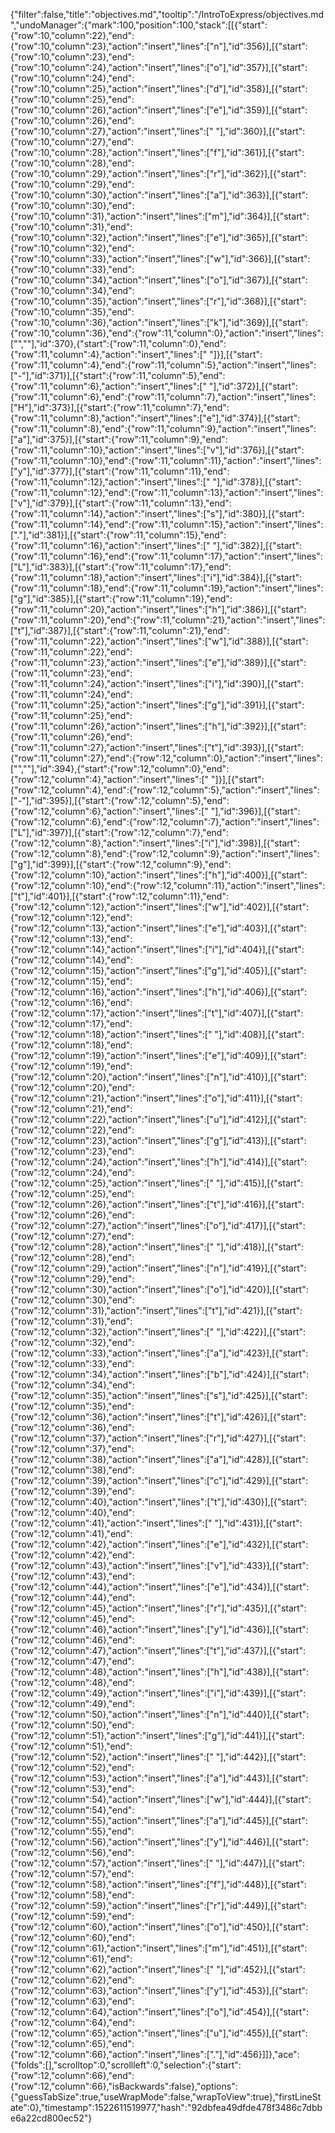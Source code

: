 {"filter":false,"title":"objectives.md","tooltip":"/IntroToExpress/objectives.md","undoManager":{"mark":100,"position":100,"stack":[[{"start":{"row":10,"column":22},"end":{"row":10,"column":23},"action":"insert","lines":["n"],"id":356}],[{"start":{"row":10,"column":23},"end":{"row":10,"column":24},"action":"insert","lines":["o"],"id":357}],[{"start":{"row":10,"column":24},"end":{"row":10,"column":25},"action":"insert","lines":["d"],"id":358}],[{"start":{"row":10,"column":25},"end":{"row":10,"column":26},"action":"insert","lines":["e"],"id":359}],[{"start":{"row":10,"column":26},"end":{"row":10,"column":27},"action":"insert","lines":[" "],"id":360}],[{"start":{"row":10,"column":27},"end":{"row":10,"column":28},"action":"insert","lines":["f"],"id":361}],[{"start":{"row":10,"column":28},"end":{"row":10,"column":29},"action":"insert","lines":["r"],"id":362}],[{"start":{"row":10,"column":29},"end":{"row":10,"column":30},"action":"insert","lines":["a"],"id":363}],[{"start":{"row":10,"column":30},"end":{"row":10,"column":31},"action":"insert","lines":["m"],"id":364}],[{"start":{"row":10,"column":31},"end":{"row":10,"column":32},"action":"insert","lines":["e"],"id":365}],[{"start":{"row":10,"column":32},"end":{"row":10,"column":33},"action":"insert","lines":["w"],"id":366}],[{"start":{"row":10,"column":33},"end":{"row":10,"column":34},"action":"insert","lines":["o"],"id":367}],[{"start":{"row":10,"column":34},"end":{"row":10,"column":35},"action":"insert","lines":["r"],"id":368}],[{"start":{"row":10,"column":35},"end":{"row":10,"column":36},"action":"insert","lines":["k"],"id":369}],[{"start":{"row":10,"column":36},"end":{"row":11,"column":0},"action":"insert","lines":["",""],"id":370},{"start":{"row":11,"column":0},"end":{"row":11,"column":4},"action":"insert","lines":["    "]}],[{"start":{"row":11,"column":4},"end":{"row":11,"column":5},"action":"insert","lines":["-"],"id":371}],[{"start":{"row":11,"column":5},"end":{"row":11,"column":6},"action":"insert","lines":[" "],"id":372}],[{"start":{"row":11,"column":6},"end":{"row":11,"column":7},"action":"insert","lines":["H"],"id":373}],[{"start":{"row":11,"column":7},"end":{"row":11,"column":8},"action":"insert","lines":["e"],"id":374}],[{"start":{"row":11,"column":8},"end":{"row":11,"column":9},"action":"insert","lines":["a"],"id":375}],[{"start":{"row":11,"column":9},"end":{"row":11,"column":10},"action":"insert","lines":["v"],"id":376}],[{"start":{"row":11,"column":10},"end":{"row":11,"column":11},"action":"insert","lines":["y"],"id":377}],[{"start":{"row":11,"column":11},"end":{"row":11,"column":12},"action":"insert","lines":[" "],"id":378}],[{"start":{"row":11,"column":12},"end":{"row":11,"column":13},"action":"insert","lines":["v"],"id":379}],[{"start":{"row":11,"column":13},"end":{"row":11,"column":14},"action":"insert","lines":["s"],"id":380}],[{"start":{"row":11,"column":14},"end":{"row":11,"column":15},"action":"insert","lines":["."],"id":381}],[{"start":{"row":11,"column":15},"end":{"row":11,"column":16},"action":"insert","lines":[" "],"id":382}],[{"start":{"row":11,"column":16},"end":{"row":11,"column":17},"action":"insert","lines":["L"],"id":383}],[{"start":{"row":11,"column":17},"end":{"row":11,"column":18},"action":"insert","lines":["i"],"id":384}],[{"start":{"row":11,"column":18},"end":{"row":11,"column":19},"action":"insert","lines":["g"],"id":385}],[{"start":{"row":11,"column":19},"end":{"row":11,"column":20},"action":"insert","lines":["h"],"id":386}],[{"start":{"row":11,"column":20},"end":{"row":11,"column":21},"action":"insert","lines":["t"],"id":387}],[{"start":{"row":11,"column":21},"end":{"row":11,"column":22},"action":"insert","lines":["w"],"id":388}],[{"start":{"row":11,"column":22},"end":{"row":11,"column":23},"action":"insert","lines":["e"],"id":389}],[{"start":{"row":11,"column":23},"end":{"row":11,"column":24},"action":"insert","lines":["i"],"id":390}],[{"start":{"row":11,"column":24},"end":{"row":11,"column":25},"action":"insert","lines":["g"],"id":391}],[{"start":{"row":11,"column":25},"end":{"row":11,"column":26},"action":"insert","lines":["h"],"id":392}],[{"start":{"row":11,"column":26},"end":{"row":11,"column":27},"action":"insert","lines":["t"],"id":393}],[{"start":{"row":11,"column":27},"end":{"row":12,"column":0},"action":"insert","lines":["",""],"id":394},{"start":{"row":12,"column":0},"end":{"row":12,"column":4},"action":"insert","lines":["    "]}],[{"start":{"row":12,"column":4},"end":{"row":12,"column":5},"action":"insert","lines":["-"],"id":395}],[{"start":{"row":12,"column":5},"end":{"row":12,"column":6},"action":"insert","lines":[" "],"id":396}],[{"start":{"row":12,"column":6},"end":{"row":12,"column":7},"action":"insert","lines":["L"],"id":397}],[{"start":{"row":12,"column":7},"end":{"row":12,"column":8},"action":"insert","lines":["i"],"id":398}],[{"start":{"row":12,"column":8},"end":{"row":12,"column":9},"action":"insert","lines":["g"],"id":399}],[{"start":{"row":12,"column":9},"end":{"row":12,"column":10},"action":"insert","lines":["h"],"id":400}],[{"start":{"row":12,"column":10},"end":{"row":12,"column":11},"action":"insert","lines":["t"],"id":401}],[{"start":{"row":12,"column":11},"end":{"row":12,"column":12},"action":"insert","lines":["w"],"id":402}],[{"start":{"row":12,"column":12},"end":{"row":12,"column":13},"action":"insert","lines":["e"],"id":403}],[{"start":{"row":12,"column":13},"end":{"row":12,"column":14},"action":"insert","lines":["i"],"id":404}],[{"start":{"row":12,"column":14},"end":{"row":12,"column":15},"action":"insert","lines":["g"],"id":405}],[{"start":{"row":12,"column":15},"end":{"row":12,"column":16},"action":"insert","lines":["h"],"id":406}],[{"start":{"row":12,"column":16},"end":{"row":12,"column":17},"action":"insert","lines":["t"],"id":407}],[{"start":{"row":12,"column":17},"end":{"row":12,"column":18},"action":"insert","lines":[" "],"id":408}],[{"start":{"row":12,"column":18},"end":{"row":12,"column":19},"action":"insert","lines":["e"],"id":409}],[{"start":{"row":12,"column":19},"end":{"row":12,"column":20},"action":"insert","lines":["n"],"id":410}],[{"start":{"row":12,"column":20},"end":{"row":12,"column":21},"action":"insert","lines":["o"],"id":411}],[{"start":{"row":12,"column":21},"end":{"row":12,"column":22},"action":"insert","lines":["u"],"id":412}],[{"start":{"row":12,"column":22},"end":{"row":12,"column":23},"action":"insert","lines":["g"],"id":413}],[{"start":{"row":12,"column":23},"end":{"row":12,"column":24},"action":"insert","lines":["h"],"id":414}],[{"start":{"row":12,"column":24},"end":{"row":12,"column":25},"action":"insert","lines":[" "],"id":415}],[{"start":{"row":12,"column":25},"end":{"row":12,"column":26},"action":"insert","lines":["t"],"id":416}],[{"start":{"row":12,"column":26},"end":{"row":12,"column":27},"action":"insert","lines":["o"],"id":417}],[{"start":{"row":12,"column":27},"end":{"row":12,"column":28},"action":"insert","lines":[" "],"id":418}],[{"start":{"row":12,"column":28},"end":{"row":12,"column":29},"action":"insert","lines":["n"],"id":419}],[{"start":{"row":12,"column":29},"end":{"row":12,"column":30},"action":"insert","lines":["o"],"id":420}],[{"start":{"row":12,"column":30},"end":{"row":12,"column":31},"action":"insert","lines":["t"],"id":421}],[{"start":{"row":12,"column":31},"end":{"row":12,"column":32},"action":"insert","lines":[" "],"id":422}],[{"start":{"row":12,"column":32},"end":{"row":12,"column":33},"action":"insert","lines":["a"],"id":423}],[{"start":{"row":12,"column":33},"end":{"row":12,"column":34},"action":"insert","lines":["b"],"id":424}],[{"start":{"row":12,"column":34},"end":{"row":12,"column":35},"action":"insert","lines":["s"],"id":425}],[{"start":{"row":12,"column":35},"end":{"row":12,"column":36},"action":"insert","lines":["t"],"id":426}],[{"start":{"row":12,"column":36},"end":{"row":12,"column":37},"action":"insert","lines":["r"],"id":427}],[{"start":{"row":12,"column":37},"end":{"row":12,"column":38},"action":"insert","lines":["a"],"id":428}],[{"start":{"row":12,"column":38},"end":{"row":12,"column":39},"action":"insert","lines":["c"],"id":429}],[{"start":{"row":12,"column":39},"end":{"row":12,"column":40},"action":"insert","lines":["t"],"id":430}],[{"start":{"row":12,"column":40},"end":{"row":12,"column":41},"action":"insert","lines":[" "],"id":431}],[{"start":{"row":12,"column":41},"end":{"row":12,"column":42},"action":"insert","lines":["e"],"id":432}],[{"start":{"row":12,"column":42},"end":{"row":12,"column":43},"action":"insert","lines":["v"],"id":433}],[{"start":{"row":12,"column":43},"end":{"row":12,"column":44},"action":"insert","lines":["e"],"id":434}],[{"start":{"row":12,"column":44},"end":{"row":12,"column":45},"action":"insert","lines":["r"],"id":435}],[{"start":{"row":12,"column":45},"end":{"row":12,"column":46},"action":"insert","lines":["y"],"id":436}],[{"start":{"row":12,"column":46},"end":{"row":12,"column":47},"action":"insert","lines":["t"],"id":437}],[{"start":{"row":12,"column":47},"end":{"row":12,"column":48},"action":"insert","lines":["h"],"id":438}],[{"start":{"row":12,"column":48},"end":{"row":12,"column":49},"action":"insert","lines":["i"],"id":439}],[{"start":{"row":12,"column":49},"end":{"row":12,"column":50},"action":"insert","lines":["n"],"id":440}],[{"start":{"row":12,"column":50},"end":{"row":12,"column":51},"action":"insert","lines":["g"],"id":441}],[{"start":{"row":12,"column":51},"end":{"row":12,"column":52},"action":"insert","lines":[" "],"id":442}],[{"start":{"row":12,"column":52},"end":{"row":12,"column":53},"action":"insert","lines":["a"],"id":443}],[{"start":{"row":12,"column":53},"end":{"row":12,"column":54},"action":"insert","lines":["w"],"id":444}],[{"start":{"row":12,"column":54},"end":{"row":12,"column":55},"action":"insert","lines":["a"],"id":445}],[{"start":{"row":12,"column":55},"end":{"row":12,"column":56},"action":"insert","lines":["y"],"id":446}],[{"start":{"row":12,"column":56},"end":{"row":12,"column":57},"action":"insert","lines":[" "],"id":447}],[{"start":{"row":12,"column":57},"end":{"row":12,"column":58},"action":"insert","lines":["f"],"id":448}],[{"start":{"row":12,"column":58},"end":{"row":12,"column":59},"action":"insert","lines":["r"],"id":449}],[{"start":{"row":12,"column":59},"end":{"row":12,"column":60},"action":"insert","lines":["o"],"id":450}],[{"start":{"row":12,"column":60},"end":{"row":12,"column":61},"action":"insert","lines":["m"],"id":451}],[{"start":{"row":12,"column":61},"end":{"row":12,"column":62},"action":"insert","lines":[" "],"id":452}],[{"start":{"row":12,"column":62},"end":{"row":12,"column":63},"action":"insert","lines":["y"],"id":453}],[{"start":{"row":12,"column":63},"end":{"row":12,"column":64},"action":"insert","lines":["o"],"id":454}],[{"start":{"row":12,"column":64},"end":{"row":12,"column":65},"action":"insert","lines":["u"],"id":455}],[{"start":{"row":12,"column":65},"end":{"row":12,"column":66},"action":"insert","lines":["."],"id":456}]]},"ace":{"folds":[],"scrolltop":0,"scrollleft":0,"selection":{"start":{"row":12,"column":66},"end":{"row":12,"column":66},"isBackwards":false},"options":{"guessTabSize":true,"useWrapMode":false,"wrapToView":true},"firstLineState":0},"timestamp":1522611519977,"hash":"92dbfea49dfde478f3486c7dbbe6a22cd800ec52"}